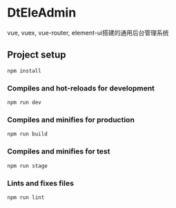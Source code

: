 # DtEleAdmin
vue, vuex, vue-router, element-ui搭建的通用后台管理系统

## Project setup
```
npm install
```

### Compiles and hot-reloads for development
```
npm run dev
```

### Compiles and minifies for production
```
npm run build
```


### Compiles and minifies for test
```
npm run stage
```

### Lints and fixes files
```
npm run lint
```
